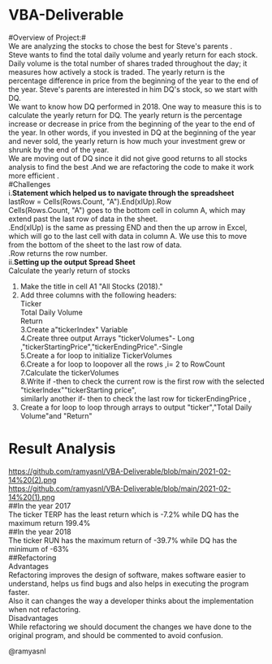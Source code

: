 # VBA-Deliverable
#Overview of Project:#<br/>
We are analyzing the stocks to chose the best for Steve's parents .<br/>
Steve wants to find the total daily volume and yearly return for each stock. Daily volume is the total number of shares traded throughout the day; it measures how actively a stock is traded. The yearly return is the percentage difference in price from the beginning of the year to the end of the year. Steve's parents are interested in him DQ's stock, so we start with DQ.<br/>
We want to know how DQ performed in 2018. One way to measure this is to calculate the yearly return for DQ. The yearly return is the percentage increase or decrease in price from the beginning of the year to the end of the year. In other words, if you invested in DQ at the beginning of the year and never sold, the yearly return is how much your investment grew or shrunk by the end of the year.<br/>
We are moving out of DQ since it did not give good returns to all stocks analysis to find the best .And we are refactoring the code to make it work more efficient .<br/>
#Challenges <br/>
i.**Statement which helped us to navigate through the spreadsheet<br/>**
lastRow = Cells(Rows.Count, "A").End(xlUp).Row<br/>
Cells(Rows.Count, "A") goes to the bottom cell in column A, which may extend past the last row of data in the sheet.<br/>
.End(xlUp) is the same as pressing END and then the up arrow in Excel, which will go to the last cell with data in column A. We use this to move from the bottom of the sheet to the last row of data.<br/>
.Row returns the row number.<br/>
 ii.**Setting up the output Spread Sheet<br/>**
  Calculate the yearly return of  stocks<br/>
 1.	Make the title in cell A1 "All Stocks (2018)."<br/>
 2.	Add three columns with the following headers:<br/>
	  Ticker<br/>
	  Total Daily Volume<br/>
	   Return <br/>
 3.Create a"tickerIndex" Variable<br/>
 4.Create three output Arrays "tickerVolumes"- Long ,"tickerStartingPrice","tickerEndingPrice".-Single <br/>
 5.Create a for loop to initialize TickerVolumes<br/>
 6.Create a for loop to loopover all the rows ,i= 2 to RowCount<br/>
 7.Calculate the tickerVolumes<br/>
 8.Write if -then to check the current row is the first row with the selected "tickerIndex""tickerStarting price",<br/>
   similarly another if- then to check the last row for tickerEndingPrice ,<br/>
 9. Create a for loop to loop through arrays to output "ticker","Total Daily Volume"and "Return"<br/>
 
 #  Result Analysis<br/>
https://github.com/ramyasnl/VBA-Deliverable/blob/main/2021-02-14%20(2).png<br/>
https://github.com/ramyasnl/VBA-Deliverable/blob/main/2021-02-14%20(1).png<br/>
##In the year 2017<br/>
The ticker TERP has the least return which is -7.2% while DQ has the maximum return 199.4% <br/>
##In the year 2018<br/>
The ticker RUN has the maximum return of -39.7% while DQ has the minimum of -63%<br/>
##Refactoring<br/>
Advantages<br/>Refactoring improves the design of software, makes software easier to understand, helps us find bugs and also helps in executing the program faster.<br/>
Also it can changes the way a developer thinks about the implementation when not refactoring. <br/>
Disadvantages<br/>While refactoring we should document the changes we have done to the original program, and should be commented  to avoid confusion.






@ramyasnl
